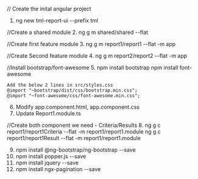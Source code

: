 // Create the inital angular project
1.	ng new tml-report-ui --prefix tml

//Create a shared module
2.	ng g m shared/shared --flat

//Create first feature module
3.	ng g m report1/report1 --flat -m app

//Create Second feature module
4.	ng g m report2/report2 --flat -m app


//Install bootstrap/font-awesome 
5.	npm install bootstrap
	npm install font-awesome
	
	Add the below 2 lines in src/styles.css
	@import "~bootstrap/dist/css/bootstrap.min.css";
	@import "~font-awesome/css/font-awesome.min.css";
	
6.	Modify app.component.html, app.component.css
7.	Update Report1.module.ts

//Create both component we need - Criteria/Results
8.	ng g c report1/report1Criteria --flat -m report1/report1.module
	ng g c report1/report1Result --flat -m report1/report1.module
	

	
9.	npm install @ng-bootstrap/ng-bootstrap --save
10.	npm install popper.js --save
11.	npm install jquery --save
12.	npm install ngx-pagination --save
